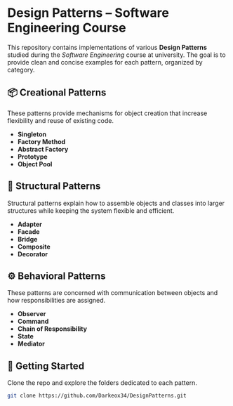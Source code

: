 # Design Patterns – Software Engineering Course

This repository contains implementations of various **Design Patterns** studied during the *Software Engineering* course at university. The goal is to provide clean and concise examples for each pattern, organized by category.

## 📦 Creational Patterns
These patterns provide mechanisms for object creation that increase flexibility and reuse of existing code.

- **Singleton**
- **Factory Method**
- **Abstract Factory**
- **Prototype**
- **Object Pool**

## 🧱 Structural Patterns
Structural patterns explain how to assemble objects and classes into larger structures while keeping the system flexible and efficient.

- **Adapter**
- **Facade**
- **Bridge**
- **Composite**
- **Decorator**

## ⚙️ Behavioral Patterns
These patterns are concerned with communication between objects and how responsibilities are assigned.

- **Observer** 
- **Command** 
- **Chain of Responsibility** 
- **State** 
- **Mediator**

## 🚀 Getting Started
Clone the repo and explore the folders dedicated to each pattern.

```bash
git clone https://github.com/Darkeox34/DesignPatterns.git
